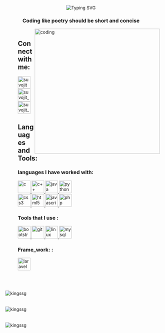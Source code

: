 <p align="center"><img src="https://readme-typing-svg.demolab.com?font=Raleway&weight=500&size=38&pause=1000&color=4276FF&width=700&height=63&separator=%3C&lines=Hello_World+I+am+Suvojit_Sengupta+;%3Ca.k.a+%3E%3E++SSG" alt="Typing SVG" />
    <h3 align="center">Coding like poetry should be short and concise</h3>
</p> 

<img align="right" alt="coding" width="400" src="https://user-images.githubusercontent.com/55389276/140866485-8fb1c876-9a8f-4d6a-98dc-08c4981eaf70.gif">  
  <div style=" padding-top: 5px;  padding-left: 50px;">
    <h2 align="left">Connect with me:</h3>
<p align="left">
<a href="https://www.linkedin.com/in/suvojit-sengupta-82115820a/" target="blank"><img align="center" src="https://encrypted-tbn0.gstatic.com/images?q=tbn:ANd9GcTTagwUJR5JJfZLwib1Jn3dFy4y7GrkatBhZg&usqp=CAU" alt="suvojit sengupta" height="40" width="40" /></a>
<a href="https://www.instagram.com/suvojit_sengupta/" target="blank"><img align="center" src="https://encrypted-tbn0.gstatic.com/images?q=tbn:ANd9GcTVcgIvHq5aGHI9yExNe4-qkwQRuswLHx5HKkm_2lJq2hwvdnhrQFl6TAeDnLhQav1K2rc&usqp=CAU" alt="suvojit_sengupta" height="40" width="40" /></a>
<a href="https://www.codechef.com/users/s_s_g" target="blank"><img align="center" src="https://i.pinimg.com/originals/c5/d9/fc/c5d9fc1e18bcf039f464c2ab6cfb3eb6.jpg" alt="suvojit_sengupta" height="40" width="40" /></a>

</p>

<h2 align="left">Languages and Tools:</h3>

<p align="left" class="p">
 <h3 >languages I have worked with:</h3> 
              <a href="https://www.cprogramming.com/" target="_blank" rel="noreferrer"> 
            <img src="https://upload.wikimedia.org/wikipedia/commons/thumb/1/18/C_Programming_Language.svg/1200px-C_Programming_Language.svg.png" alt="c" width="40" height="40"/> </a> 
            <a href="https://www.w3schools.com/cpp/" target="_blank" rel="noreferrer"> 
                <img src="https://upload.wikimedia.org/wikipedia/commons/thumb/1/18/ISO_C%2B%2B_Logo.svg/800px-ISO_C%2B%2B_Logo.svg.png" alt="c++" width="40" height="40"/>
            </a> 
            <a href="https://www.java.com" target="_blank" rel="noreferrer"> 
                <img src="https://static-00.iconduck.com/assets.00/java-icon-2048x2048-yxty4s2p.png" alt="java" width="40" height="40"/> 
            </a> 
             <a href="https://www.python.org" target="_blank" rel="noreferrer"> 
                    <img src="https://cdn-icons-png.flaticon.com/512/5968/5968286.png" alt="python" width="40" height="40"/> </a> 
            <br>
            <a href="https://www.w3schools.com/css/" target="_blank" rel="noreferrer"> 
            <img src="https://upload.wikimedia.org/wikipedia/commons/thumb/6/62/CSS3_logo.svg/2048px-CSS3_logo.svg.png" alt="css3" width="40" height="40"/> </a> 
                <a href="https://www.w3.org/html/" target="_blank" rel="noreferrer"> 
            <img src="https://encrypted-tbn0.gstatic.com/images?q=tbn:ANd9GcSRVxowEtk24NWnd_CHjvgGFWm8wqkEGxKK7UcqHxka1F5HUf8kdDsaM3iT1plnKDbmHTk&usqp=CAU" alt="html5" width="40" height="40"/> </a> 
                <a href="https://developer.mozilla.org/en-US/docs/Web/JavaScript" target="_blank" rel="noreferrer"> 
                    <img src="https://upload.wikimedia.org/wikipedia/commons/thumb/6/6a/JavaScript-logo.png/800px-JavaScript-logo.png" alt="javascript" width="40" height="40"/> </a> 
                <a href="https://www.php.net" target="_blank" rel="noreferrer"> 
                    <img src="https://cdn-icons-png.flaticon.com/512/460/460775.png" alt="php" width="40" height="40"/> </a>     
                        <br>
            <h3 align="left">Tools that I use :</h3> 
                <a href="https://getbootstrap.com" target="_blank" rel="noreferrer"> 
                <img src="https://getbootstrap.com/docs/5.2/assets/brand/bootstrap-logo-shadow.png" alt="bootstrap" width="40" height="40"/> </a> 
                <a href="https://git-scm.com/" target="_blank" rel="noreferrer">
                <img src="https://www.vectorlogo.zone/logos/git-scm/git-scm-icon.svg" alt="git" width="40" height="40"/> </a> 
                <a href="https://www.linux.org/" target="_blank" rel="noreferrer"> 
                            <img src="https://cdn.icon-icons.com/icons2/2415/PNG/512/linux_original_logo_icon_146433.png" alt="linux" width="40" height="40"/> </a> 
                            <a href="https://www.mysql.com/" target="_blank" rel="noreferrer"> 
                                <img src="https://cdn-icons-png.flaticon.com/512/5968/5968363.png" alt="mysql" width="40" height="40"/> </a> <br>            
            <h3 align="left">Frame_work: :</h3> 
                <a href="https://laravel.com/" target="_blank" rel="noreferrer"> 
                    <img src="https://s3-eu-west-1.amazonaws.com/bucketeer-688d8e11-8fc6-459f-bb52-26fd21452913/2020/03/AcA2LnWL_400x400.jpg" alt="laravel" width="40" height="40"/> </a>               
            </p>
        </div>

<br>
<p>
    <img style="padding-top: 20px; padding-left:10px " src="https://github-readme-stats.vercel.app/api/top-langs?username=kingssg&show_icons=true&locale=en&layout=compact" alt="kingssg" /></p>
    
<p>
<img style="padding-top: 20px; padding-left:10px " src="https://github-readme-stats.vercel.app/api?username=kingssg&show_icons=true&locale=en" alt="kingssg" /></p>
<p>
<img style="padding-top: 20px; padding-left:10px " src="https://github-readme-streak-stats.herokuapp.com/?user=kingssg&" alt="kingssg" /></p>


